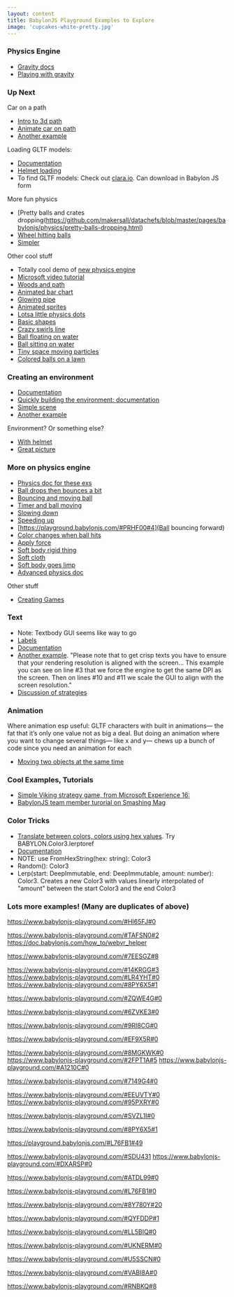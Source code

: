 ```yaml
---
layout: content
title: BabylonJS Playground Examples to Explore
image: 'cupcakes-white-pretty.jpg'
---
```



### Physics Engine

- [Gravity docs](https://doc.babylonjs.com/how_to/using_the_physics_engine)
- [Playing with gravity](https://www.babylonjs-playground.com/#A2WGF)


### Up Next

Car on a path
- [Intro to 3d path](https://doc.babylonjs.com/how_to/how_to_use_path3d)
- [Animate car on path](https://doc.babylonjs.com/snippets/car_path)
- [Another example](https://www.babylonjs-playground.com/#1YD970#12)

Loading GLTF models:
- [Documentation](https://doc.babylonjs.com/extensions/the_babylon_viewer#display-3d-models-on-your-webpage)
- [Helmet loading](https://www.babylonjs-playground.com/#10D6YT#33)
- To find GLTF models: Check out [clara.io](https://clara.io). Can download in Babylon JS form

More fun physics
- [Pretty balls and crates dropping(https://github.com/makersall/datachefs/blob/master/pages/babylonjs/physics/pretty-balls-dropping.html)
- [Wheel hitting balls](https://playground.babylonjs.com/#5W5B6W#3)
- [Simpler](https://playground.babylonjs.com/#PRHF00#6)

Other cool stuff
- Totally cool demo of [new physics engine](https://playground.babylonjs.com/#3I55DK)
- [Microsoft video tutorial](https://doc.babylonjs.com/how_to/using_babylon.js_for_beginners)
- [Woods and path](https://www.babylonjs-playground.com/#7FJNSA#4)
- [Animated bar chart](https://www.babylonjs-playground.com/#8PY6X5#1)
- [Glowing pipe](https://www.babylonjs-playground.com/#6ZVKE3#0)
- [Animated sprites](https://www.babylonjs-playground.com/#9RI8CG#0)
- [Lotsa little physics dots](https://www.babylonjs-playground.com/#2FPT1A#5])
- [Basic shapes](https://www.babylonjs-playground.com/#A1210C#0)
- [Crazy swirls line](https://www.babylonjs-playground.com/#SVZL1I#0)
- [Ball floating on water](https://playground.babylonjs.com/#L76FB1#49)
- [Ball sitting on water](https://www.babylonjs-playground.com/#L76FB1#0)
- [Tiny space moving particles](https://www.babylonjs-playground.com/#SDU431)
- [Colored balls on a lawn](https://www.babylonjs-playground.com/#DXARSP#0)


### Creating an environment

- [Documentation](https://doc.babylonjs.com/babylon101/environment)
- [Quickly building the environment: documentation](https://doc.babylonjs.com/how_to/fast_build)
- [Simple scene](https://www.babylonjs-playground.com/#MJNICE#1)
- [Another example](https://www.babylonjs-playground.com/#MJNICE#12)

Environment? Or something else?
- [With helmet](https://www.babylonjs-playground.com/#10D6YT#33)
- [Great picture](https://www.babylonjs-playground.com/#BH23ZD#1)




### More on physics engine

- [Physics doc for these exs](https://doc.babylonjs.com/how_to/using_the_physics_engine#babylons-physics-impostor)
- [Ball drops then bounces a bit](https://www.babylonjs-playground.com/#BXII)
- [Bouncing and moving ball](https://www.babylonjs-playground.com/#26LQEZ)
- [Timer and ball moving](https://www.babylonjs-playground.com/#2B84TV)
- [Slowing down](https://www.babylonjs-playground.com/#2B84TV#1)
- [Speeding up](https://www.babylonjs-playground.com/#2B84TV#2)
- [https://playground.babylonjs.com/#PRHF00#4](Ball bouncing forward)
- [Color changes when ball hits](https://www.babylonjs-playground.com/#1NASOD)
- [Apply force](https://www.babylonjs-playground.com/#RHBQY9#1)
- [Soft body rigid thing](https://www.babylonjs-playground.com/#480ZBN#2)
- [Soft cloth](https://www.babylonjs-playground.com/#480ZBN#6)
- [Soft body goes limp](https://www.babylonjs-playground.com/#8WC6ZN#3)
- [Advanced physics doc](https://doc.babylonjs.com/how_to/using_advanced_physics_features)

Other stuff
- [Creating Games](https://ajna4taiga.tk/PerplexusShadowOpen/Home.html)



### Text

- Note: Textbody GUI seems like way to go
- [Labels](https://www.babylonjs-playground.com/#M50WUZ#4)
- [Documentation](https://doc.babylonjs.com/how_to/gui#textblock)
- [Another example](https://www.babylonjs-playground.com/#2ARI2W#10). "Please note that to get crisp texts you have to ensure that your rendering resolution is aligned with the screen... This example you can see on line #3 that we force the engine to get the same DPI as the screen. Then on lines #10 and #11 we scale the GUI to align with the screen resolution."
- [Discussion of strategies](http://www.html5gamedevs.com/topic/38512-2d-text-in-world-space/)


### Animation

Where animation esp useful: GLTF characters with built in animations— the fat that it’s only one value not as big a deal. But doing an animation where you want to change several things— like x and y— chews up a bunch of code since you need an animation for each

- [Moving two objects at the same time](https://www.babylonjs-playground.com/#CBGEQX%235)

### Cool Examples, Tutorials

- [Simple Viking strategy game, from Microsoft Experience 16:](https://github.com/Temechon/ms-experiences16)
- [BabylonJS team member turorial on Smashing Mag](https://www.smashingmagazine.com/2016/07/babylon-js-building-sponza-a-cross-platform-webgl-game/)


### Color Tricks

- [Translate between colors, colors using hex values](https://www.babylonjs-playground.com/#FZTGQE#8). Try BABYLON.Color3.lerptoref
- [Documentation](https://doc.babylonjs.com/api/classes/babylon.color3#teal)
- NOTE: use FromHexString(hex: string): Color3
- Random(): Color3
- Lerp(start: DeepImmutable<Color3>, end: DeepImmutable<Color3>, amount: number): Color3. Creates a new Color3 with values linearly interpolated of "amount" between the start Color3 and the end Color3


### Lots more examples! (Many are duplicates of above)

https://www.babylonjs-playground.com/#HI65FJ#0

https://www.babylonjs-playground.com/#TAFSN0#2
https://doc.babylonjs.com/how_to/webvr_helper


https://www.babylonjs-playground.com/#7EESGZ#8

https://www.babylonjs-playground.com/#14KRGG#3
https://www.babylonjs-playground.com/#LR4YHT#0
https://www.babylonjs-playground.com/#8PY6X5#1

https://www.babylonjs-playground.com/#ZQWE4G#0

https://www.babylonjs-playground.com/#6ZVKE3#0

https://www.babylonjs-playground.com/#9RI8CG#0


https://www.babylonjs-playground.com/#EF9X5R#0

https://www.babylonjs-playground.com/#8MGKWK#0
https://www.babylonjs-playground.com/#2FPT1A#5
https://www.babylonjs-playground.com/#A1210C#0

https://www.babylonjs-playground.com/#7149G4#0

https://www.babylonjs-playground.com/#EEUVTY#0
https://www.babylonjs-playground.com/#95PXRY#0

https://www.babylonjs-playground.com/#SVZL1I#0

https://www.babylonjs-playground.com/#8PY6X5#1






https://playground.babylonjs.com/#L76FB1#49

https://www.babylonjs-playground.com/#SDU431
https://www.babylonjs-playground.com/#DXARSP#0

https://www.babylonjs-playground.com/#ATDL99#0

https://www.babylonjs-playground.com/#L76FB1#0



https://www.babylonjs-playground.com/#8Y780Y#20

https://www.babylonjs-playground.com/#QYFDDP#1

https://www.babylonjs-playground.com/#LL5BIQ#0

https://www.babylonjs-playground.com/#UKNERM#0

https://www.babylonjs-playground.com/#U5SSCN#0

https://www.babylonjs-playground.com/#VABI8A#0

https://www.babylonjs-playground.com/#RNBKQ#8


